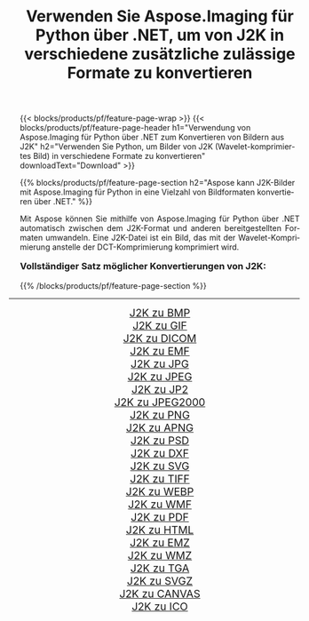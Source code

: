 ﻿---
title: Verwenden Sie Aspose.Imaging für Python über .NET, um von J2K in verschiedene zusätzliche zulässige Formate zu konvertieren 
weight: 3920
url: /de/python-net/conversion/from/j2k/ 
lang: de
langdirlevel: 2
locales: zh-hans,ja,it,ru,de,es,fr,nl,id,lt,pl,pt,vi,tr,ko,zh-hant,ar,hi,th,sv,cs,uk,he
description: Mit Aspose.Imaging für Python über .NET können Sie J2K(Wavelet-komprimiertes Bild) schnell in verschiedene Formate umwandeln.
---

{{< blocks/products/pf/feature-page-wrap >}}
{{< blocks/products/pf/feature-page-header h1="Verwendung von Aspose.Imaging für Python über .NET zum Konvertieren von Bildern aus J2K" h2="Verwenden Sie Python, um Bilder von J2K (Wavelet-komprimiertes Bild) in verschiedene Formate zu konvertieren" downloadText="Download" >}}


{{% blocks/products/pf/feature-page-section  h2="Aspose kann J2K-Bilder mit Aspose.Imaging für Python in eine Vielzahl von Bildformaten konvertieren über .NET." %}}
<p align=justify>Mit Aspose können Sie mithilfe von Aspose.Imaging für Python über .NET automatisch zwischen dem J2K-Format und anderen bereitgestellten Formaten umwandeln. Eine J2K-Datei ist ein Bild, das mit der Wavelet-Komprimierung anstelle der DCT-Komprimierung komprimiert wird.</p>
<h3 style="margin-top:16px;">
Vollständiger Satz möglicher Konvertierungen von J2K:
</h3>
{{% /blocks/products/pf/feature-page-section %}}
<div class="container-fluid productfamilypage bg-gray">
    <div class="convertypes bg-gray agp-content section">
        <div class="container">
		<hr style="margin-left:-20px;"/>
		<div class="row other-converters" style="gap: 10px;font-size: 19px;text-align:center;">
		    <div class='col-md-3 other-converter remove-lp remove-rp'><a href="/imaging/de/python-net/conversion/j2k-to-bmp/" style="padding:15px;">J2K zu BMP</a></div><div class='col-md-3 other-converter remove-lp remove-rp'><a href="/imaging/de/python-net/conversion/j2k-to-gif/" style="padding:15px;">J2K zu GIF</a></div><div class='col-md-3 other-converter remove-lp remove-rp'><a href="/imaging/de/python-net/conversion/j2k-to-dicom/" style="padding:15px;">J2K zu DICOM</a></div><div class='col-md-3 other-converter remove-lp remove-rp'><a href="/imaging/de/python-net/conversion/j2k-to-emf/" style="padding:15px;">J2K zu EMF</a></div><div class='col-md-3 other-converter remove-lp remove-rp'><a href="/imaging/de/python-net/conversion/j2k-to-jpg/" style="padding:15px;">J2K zu JPG</a></div><div class='col-md-3 other-converter remove-lp remove-rp'><a href="/imaging/de/python-net/conversion/j2k-to-jpeg/" style="padding:15px;">J2K zu JPEG</a></div><div class='col-md-3 other-converter remove-lp remove-rp'><a href="/imaging/de/python-net/conversion/j2k-to-jp2/" style="padding:15px;">J2K zu JP2</a></div><div class='col-md-3 other-converter remove-lp remove-rp'><a href="/imaging/de/python-net/conversion/j2k-to-jpeg2000/" style="padding:15px;">J2K zu JPEG2000</a></div><div class='col-md-3 other-converter remove-lp remove-rp'><a href="/imaging/de/python-net/conversion/j2k-to-png/" style="padding:15px;">J2K zu PNG</a></div><div class='col-md-3 other-converter remove-lp remove-rp'><a href="/imaging/de/python-net/conversion/j2k-to-apng/" style="padding:15px;">J2K zu APNG</a></div><div class='col-md-3 other-converter remove-lp remove-rp'><a href="/imaging/de/python-net/conversion/j2k-to-psd/" style="padding:15px;">J2K zu PSD</a></div><div class='col-md-3 other-converter remove-lp remove-rp'><a href="/imaging/de/python-net/conversion/j2k-to-dxf/" style="padding:15px;">J2K zu DXF</a></div><div class='col-md-3 other-converter remove-lp remove-rp'><a href="/imaging/de/python-net/conversion/j2k-to-svg/" style="padding:15px;">J2K zu SVG</a></div><div class='col-md-3 other-converter remove-lp remove-rp'><a href="/imaging/de/python-net/conversion/j2k-to-tiff/" style="padding:15px;">J2K zu TIFF</a></div><div class='col-md-3 other-converter remove-lp remove-rp'><a href="/imaging/de/python-net/conversion/j2k-to-webp/" style="padding:15px;">J2K zu WEBP</a></div><div class='col-md-3 other-converter remove-lp remove-rp'><a href="/imaging/de/python-net/conversion/j2k-to-wmf/" style="padding:15px;">J2K zu WMF</a></div><div class='col-md-3 other-converter remove-lp remove-rp'><a href="/imaging/de/python-net/conversion/j2k-to-pdf/" style="padding:15px;">J2K zu PDF</a></div><div class='col-md-3 other-converter remove-lp remove-rp'><a href="/imaging/de/python-net/conversion/j2k-to-html/" style="padding:15px;">J2K zu HTML</a></div><div class='col-md-3 other-converter remove-lp remove-rp'><a href="/imaging/de/python-net/conversion/j2k-to-emz/" style="padding:15px;">J2K zu EMZ</a></div><div class='col-md-3 other-converter remove-lp remove-rp'><a href="/imaging/de/python-net/conversion/j2k-to-wmz/" style="padding:15px;">J2K zu WMZ</a></div><div class='col-md-3 other-converter remove-lp remove-rp'><a href="/imaging/de/python-net/conversion/j2k-to-tga/" style="padding:15px;">J2K zu TGA</a></div><div class='col-md-3 other-converter remove-lp remove-rp'><a href="/imaging/de/python-net/conversion/j2k-to-svgz/" style="padding:15px;">J2K zu SVGZ</a></div><div class='col-md-3 other-converter remove-lp remove-rp'><a href="/imaging/de/python-net/conversion/j2k-to-canvas/" style="padding:15px;">J2K zu CANVAS</a></div><div class='col-md-3 other-converter remove-lp remove-rp'><a href="/imaging/de/python-net/conversion/j2k-to-ico/" style="padding:15px;">J2K zu ICO</a></div>
                </div>
        </div>
    </div>
</div>
<br/>

